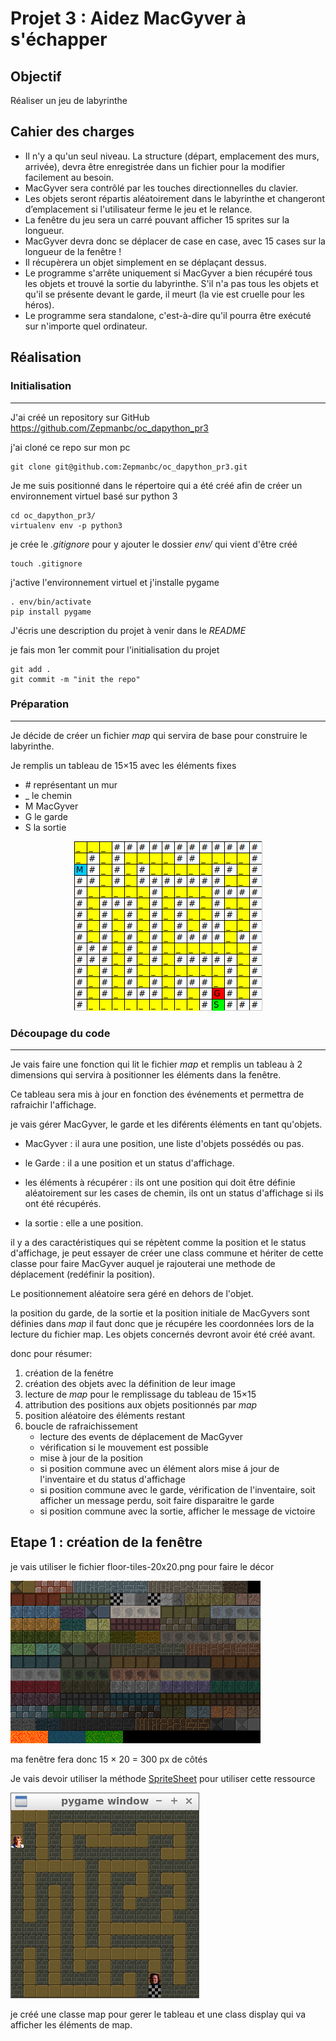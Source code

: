 # Projet 3 : Aidez MacGyver à s'échapper

## Objectif

Réaliser un jeu de labyrinthe

## Cahier des charges
* Il n'y a qu'un seul niveau. La structure (départ, emplacement des murs, arrivée), devra être enregistrée dans un fichier pour la modifier facilement au besoin.
* MacGyver sera contrôlé par les touches directionnelles du clavier.
* Les objets seront répartis aléatoirement dans le labyrinthe et changeront d’emplacement si l'utilisateur ferme le jeu et le relance.
* La fenêtre du jeu sera un carré pouvant afficher 15 sprites sur la longueur.
* MacGyver devra donc se déplacer de case en case, avec 15 cases sur la longueur de la fenêtre !
* Il récupèrera un objet simplement en se déplaçant dessus.
* Le programme s'arrête uniquement si MacGyver a bien récupéré tous les objets et trouvé la sortie du labyrinthe. S'il n'a pas tous les objets et qu'il se présente devant le garde, il meurt (la vie est cruelle pour les héros).
* Le programme sera standalone, c'est-à-dire qu'il pourra être exécuté sur n'importe quel ordinateur.

## Réalisation

### Initialisation
----
J'ai créé un repository sur GitHub https://github.com/Zepmanbc/oc_dapython_pr3

j'ai cloné ce repo sur mon pc

    git clone git@github.com:Zepmanbc/oc_dapython_pr3.git

Je me suis positionné dans le répertoire qui a été créé afin de créer un environnement virtuel basé sur python 3

    cd oc_dapython_pr3/
    virtualenv env -p python3

je crée le *.gitignore* pour y ajouter le dossier *env/* qui vient d'être créé

    touch .gitignore

j'active l'environnement virtuel et j'installe pygame

    . env/bin/activate
    pip install pygame

J'écris une description du projet à venir dans le *README*

je fais mon 1er commit pour l'initialisation du projet

    git add .
    git commit -m "init the repo"

### Préparation
----
Je décide de créer un fichier *map* qui servira de base pour construire le labyrinthe.

Je remplis un tableau de 15×15 avec les éléments fixes
* \# représentant un mur
* _ le chemin
* M MacGyver
* G le garde
* S la sortie

<p align="center"><img src="map.png"/></p>

### Découpage du code
----
Je vais faire une fonction qui lit le fichier *map* et remplis un tableau à 2 dimensions qui servira à positionner les éléments dans la fenêtre.

Ce tableau sera mis à jour en fonction des événements et permettra de rafraichir l'affichage.

je vais gérer MacGyver, le garde et les diférents éléments en tant qu'objets.

* MacGyver : il aura une position, une liste d'objets possédés ou pas.

* le Garde : il a une position et un status d'affichage.

* les éléments à récupérer : ils ont une position qui doit être définie aléatoirement sur les cases de chemin, ils ont un status d'affichage si ils ont été récupérés.

* la sortie : elle a une position.

il y a des caractéristiques qui se répètent comme la position et le status d'affichage, je peut essayer de créer une class commune et hériter de cette classe pour faire MacGyver auquel je rajouterai une methode de déplacement (redéfinir la position).

Le positionnement aléatoire sera géré en dehors de l'objet.

la position du garde, de la sortie et la position initiale de MacGyvers sont définies dans *map* il faut donc que je récupére les coordonnées lors de la lecture du fichier map. Les objets concernés devront avoir été créé avant.

donc pour résumer:
1. création de la fenétre
2. création des objets avec la définition de leur image
4. lecture de *map* pour le remplissage du tableau de 15×15
5. attribution des positions aux objets positionnés par *map*
6. position aléatoire des éléments restant
7. boucle de rafraichissement
    * lecture des events de déplacement de MacGyver
    * vérification si le mouvement est possible
    * mise à jour de la position
    * si position commune avec un élément alors mise á jour de l'inventaire et du status d'affichage
    * si position commune avec le garde, vérification de l'inventaire, soit afficher un message perdu, soit faire disparaitre le garde
    * si position commune avec la sortie, afficher le message de victoire

## Etape 1 : création de la fenêtre

je vais utiliser le fichier floor-tiles-20x20.png pour faire le décor

![floor-tiles-20x20.png](floor-tiles-20x20.png)

ma fenêtre fera donc 15 × 20 = 300 px de côtés

Je vais devoir utiliser la méthode [SpriteSheet](https://www.pygame.org/wiki/Spritesheet) pour utiliser cette ressource

![etape1](etape1_window.png)

je créé une classe map pour gerer le tableau et une class display qui va afficher les éléments de map.
